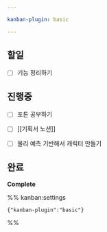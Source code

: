 ```yaml
---

kanban-plugin: basic

---
```


## 할일

- [ ] 기능 정리하기


## 진행중

- [ ] 포톤 공부하기
- [ ] [[기획서 노션]]
- [ ] 물리 예측 기반해서 캐릭터 만들기


## 완료

**Complete**




%% kanban:settings
```
{"kanban-plugin":"basic"}
```
%%